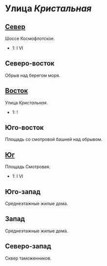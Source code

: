 # Улица *Кристальная*

## [Север](./590040.md)

Шоссе Космофлотское.

* 1:    I   VI

## Северо-восток

Обрыв над берегом моря.

## [Восток](./600045.md)

Улица *Кристальная*.

* 1:    !

## Юго-восток

Площадь со смотровой башней над обрывом.

## [Юг](./590050.md)

Площадь Смотровая.

* 1:    I   VI

## Юго-запад

Среднеэтажные жилые дома.

## Запад

Среднеэтажные жилые дома.

## Северо-запад

Сквер таможенников.
